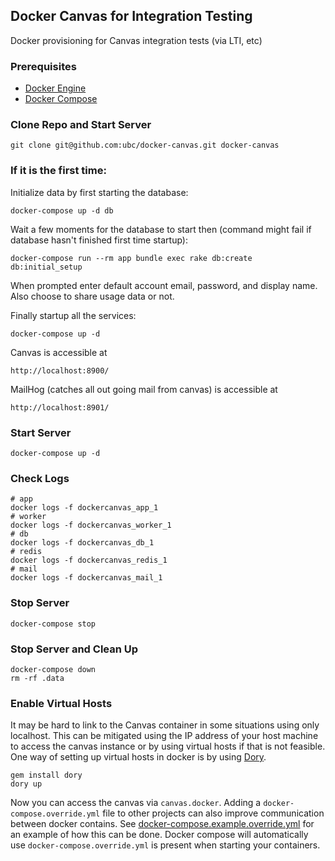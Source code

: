 Docker Canvas for Integration Testing
-------------------------------

Docker provisioning for Canvas integration tests (via LTI, etc)

### Prerequisites

* [Docker Engine](https://docs.docker.com/engine/installation/)
* [Docker Compose](https://docs.docker.com/compose/install/)

### Clone Repo and Start Server

    git clone git@github.com:ubc/docker-canvas.git docker-canvas

### If it is the first time:

Initialize data by first starting the database:

    docker-compose up -d db

Wait a few moments for the database to start then (command might fail if database hasn't finished first time startup):

    docker-compose run --rm app bundle exec rake db:create db:initial_setup

When prompted enter default account email, password, and display name. Also choose to share usage data or not.

Finally startup all the services:

    docker-compose up -d

Canvas is accessible at

    http://localhost:8900/

MailHog (catches all out going mail from canvas) is accessible at

    http://localhost:8901/

### Start Server

    docker-compose up -d

### Check Logs

    # app
    docker logs -f dockercanvas_app_1
    # worker
    docker logs -f dockercanvas_worker_1
    # db
    docker logs -f dockercanvas_db_1
    # redis
    docker logs -f dockercanvas_redis_1
    # mail
    docker logs -f dockercanvas_mail_1

### Stop Server

    docker-compose stop

### Stop Server and Clean Up

    docker-compose down
    rm -rf .data

### Enable Virtual Hosts

 It may be hard to link to the Canvas container in some situations using only localhost. This can be mitigated using the IP address of your host machine to access the canvas instance or by using virtual hosts if that is not feasible. One way of setting up virtual hosts in docker is by using [Dory](https://github.com/FreedomBen/dory).

    gem install dory
    dory up

Now you can access the canvas via `canvas.docker`. Adding a `docker-compose.override.yml` file to other projects can also improve communication between docker contains. See [docker-compose.example.override.yml](docker-compose.example.override.yml) for an example of how this can be done. Docker compose will automatically use `docker-compose.override.yml` is present when starting your containers.